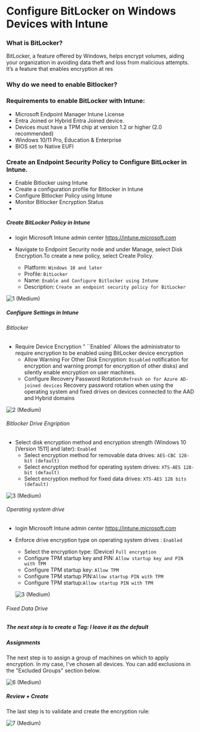 # Configure BitLocker on Windows Devices with Intune

### What is BitLocker?
  BitLocker, a feature offered by Windows, helps encrypt volumes, aiding your organization in avoiding data theft and loss from malicious attempts. It’s a feature that enables encryption at res

### Why do we need to enable Bitlocker?


### Requirements to enable BitLocker with Intune:
- Microsoft Endpoint Manager Intune License
- Entra Joined or Hybrid Entra Joined device.
- Devices must have a TPM chip at version 1.2 or higher (2.0 recommended)
- Windows 10/11 Pro, Education & Enterprise
- BIOS set to Native EUFI
  
### Create an Endpoint Security Policy to Configure BitLocker in Intune.
  -  Enable Bitlocker using Intune
  -  Create a configuration profile for Bitlocker in Intune
  -  Configure Bitlocker Policy using Intune
  -  Monitor Bitlocker Encryption Status
  -  
 ##### Create BitLocker Policy in Intune
 
   -  login Microsoft Intune admin center https://intune.microsoft.com
   -  Navigate to Endpoint Security node and under Manage, select Disk Encryption.To create a new policy, select Create Policy.

       -  Platform: `Windows 10 and later`
       -  Profile: `BitLocker`
       -  Name: `Enable and Configure Bitlocker using Intune`
       -  Description: `Create an endpoint security policy for BitLocker`

  ![1 (Medium)](https://github.com/user-attachments/assets/01b65018-a422-4ebe-858d-645b09de5bc6)

##### Configure Settings in Intune

###### Bitlocker

   -  Require Device Encryption " ``Enabled` Allows the administrator to require encryption to be enabled using BitLocker device encryption
       -  Allow Warning For Other Disk Encryption: `Disabled` notification for encryption and warning prompt for encryption of other disks) and silently enable encryption on user machines.
       -  Configure Recovery Password Rotation:`Refresh on for Azure AD-joined devices` Recovery password rotation when using the operating system and fixed drives on devices connected to the AAD and Hybrid domains
   
 ![2 (Medium)](https://github.com/user-attachments/assets/eef6bde0-973d-4f6a-b4e5-248749643b35)

   
###### Bitlocker Drive Engription

  -  Select disk encryption method and encryption strength (Windows 10 [Version 1511] and later): `Enabled`
      -  Select encryption method for removable data drives: `AES-CBC 128-bit (default)`
      -  Select encryption method for operating system drives: `XTS-AES 128-bit (default)`
      -  Select encryption method for fixed data drives: `XTS-AES 128 bits (default)`
   
![3 (Medium)](https://github.com/user-attachments/assets/6ddec608-d2b5-46dc-97b5-261dbd7abcc5)


###### Operating system drive
   -  login Microsoft Intune admin center https://intune.microsoft.com
   -  Enforce drive encryption type on operating system drives : `Enabled`
         -  Select the encryption type: (Device) `Full encryption`
         -  Configure TPM startup key and PIN: `Allow startup key and PIN with TPM`
         -  Configure TPM startup key: `Allow TPM`
         -  Configure TPM startup PIN:`Allow startup PIN with TPM`
         -  Configure TPM startup:`Allow startup PIN with TPM`
  
      ![3 (Medium)](https://github.com/user-attachments/assets/fa8e2554-a8b5-40d6-9449-f874d0347482)

       
###### Fixed Data Drive

##### The next step is to create a Tag: I leave it as the default

##### Assignments

The next step is to assign a group of machines on which to apply encryption. In my case, I've chosen all devices. 
You can add exclusions in the "Excluded Groups" section below.

![6 (Medium)](https://github.com/user-attachments/assets/e808ed99-ccc3-4719-b54d-b3991ec6a097)


##### Review + Create


The last step is to validate and create the encryption rule:


![7 (Medium)](https://github.com/user-attachments/assets/d99223d8-3eb5-4b4a-8cba-978085449533)



